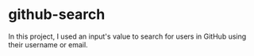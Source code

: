 # github-search
In this project, I used an input's value to search for users in GitHub using their username or email.
